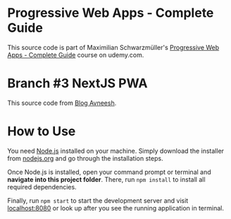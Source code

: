 # Progressive Web Apps - Complete Guide
This source code is part of Maximilian Schwarzmüller's [Progressive Web Apps - Complete Guide](https://www.udemy.com/course/progressive-web-app-pwa-the-complete-guide) course on udemy.com.

# Branch #3 NextJS PWA
This source code from [Blog Avneesh](https://blog.avneesh.tech/how-to-create-a-pwa-with-nextjs).


# How to Use
You need [Node.js](https://nodejs.org) installed on your machine. Simply download the installer from [nodejs.org](https://nodejs.org) and go through the installation steps.

Once Node.js is installed, open your command prompt or terminal and **navigate into this project folder**. There, run `npm install` to install all required dependencies.

Finally, run `npm start` to start the development server and visit [localhost:8080](http://127.0.0.1:8080) or look up after you see the running application in terminal.
